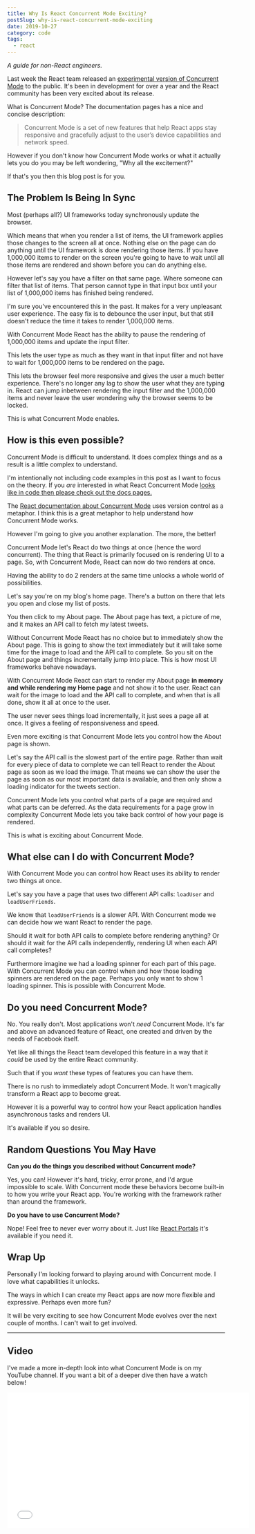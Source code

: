 ```yaml
---
title: Why Is React Concurrent Mode Exciting?
postSlug: why-is-react-concurrent-mode-exciting
date: 2019-10-27
category: code
tags:
  - react
---
```


_A guide for non-React engineers._

Last week the React team released an [experimental version of Concurrent Mode](https://reactjs.org/docs/concurrent-mode-intro.html) to the public. It's been in development for over a year and the React community has been very excited about its release.

What is Concurrent Mode? The documentation pages has a nice and concise description:

> Concurrent Mode is a set of new features that help React apps stay responsive and gracefully adjust to the user’s device capabilities and network speed.

However if you don't know how Concurrent Mode works or what it actually lets you do you may be left wondering, "Why all the excitement?"

If that's you then this blog post is for you.

## The Problem Is Being In Sync

Most (perhaps all?) UI frameworks today synchronously update the browser.

Which means that when you render a list of items, the UI framework applies those changes to the screen all at once. Nothing else on the page can do anything until the UI framework is done rendering those items. If you have 1,000,000 items to render on the screen you're going to have to wait until all those items are rendered and shown before you can do anything else.

However let's say you have a filter on that same page. Where someone can filter that list of items. That person cannot type in that input box until your list of 1,000,000 items has finished being rendered.

I'm sure you've encountered this in the past. It makes for a very unpleasant user experience. The easy fix is to debounce the user input, but that still doesn't reduce the time it takes to render 1,000,000 items.

With Concurrent Mode React has the ability to pause the rendering of 1,000,000 items and update the input filter.

This lets the user type as much as they want in that input filter and not have to wait for 1,000,000 items to be rendered on the page.

This lets the browser feel more responsive and gives the user a much better experience. There's no longer any lag to show the user what they are typing in. React can jump inbetween rendering the input filter and the 1,000,000 items and never leave the user wondering why the browser seems to be locked.

This is what Concurrent Mode enables.

## How is this even possible?

Concurrent Mode is difficult to understand. It does complex things and as a result is a little complex to understand.

I'm intentionally not including code examples in this post as I want to focus on the theory. If you _are_ interested in what React Concurrent Mode [looks like in code then please check out the docs pages.](https://reactjs.org/docs/concurrent-mode-suspense.html#what-is-suspense-exactly)

The [React documentation about Concurrent Mode](https://reactjs.org/docs/concurrent-mode-intro.html#blocking-vs-interruptible-rendering) uses version control as a metaphor. I think this is a great metaphor to help understand how Concurrent Mode works.

However I'm going to give you another explanation. The more, the better!

Concurrent Mode let's React do two things at once (hence the word concurrent). The thing that React is primarily focused on is rendering UI to a page. So, with Concurrent Mode, React can now do two renders at once.

Having the ability to do 2 renders at the same time unlocks a whole world of possibilities.

Let's say you're on my blog's home page. There's a button on there that lets you open and close my list of posts.

You then click to my About page. The About page has text, a picture of me, and it makes an API call to fetch my latest tweets.

Without Concurrent Mode React has no choice but to immediately show the About page. This is going to show the text immediately but it will take some time for the image to load and the API call to complete. So you sit on the About page and things incrementally jump into place. This is how most UI frameworks behave nowadays.

With Concurrent Mode React can start to render my About page **in memory and while rendering my Home page** and not show it to the user. React can wait for the image to load and the API call to complete, and when that is all done, show it all at once to the user.

The user never sees things load incrementally, it just sees a page all at once. It gives a feeling of responsiveness and speed.

Even more exciting is that Concurrent Mode lets you control how the About page is shown.

Let's say the API call is the slowest part of the entire page. Rather than wait for every piece of data to complete we can tell React to render the About page as soon as we load the image. That means we can show the user the page as soon as our most important data is available, and then only show a loading indicator for the tweets section.

Concurrent Mode lets you control what parts of a page are required and what parts can be deferred. As the data requirements for a page grow in complexity Concurrent Mode lets you take back control of how your page is rendered.

This is what is exciting about Concurrent Mode.

## What else can I do with Concurrent Mode?

With Concurrent Mode you can control how React uses its ability to render two things at once.

Let's say you have a page that uses two different API calls: `loadUser` and `loadUserFriends`.

We know that `loadUserFriends` is a slower API. With Concurrent mode we can decide how we want React to render the page.

Should it wait for both API calls to complete before rendering anything? Or should it wait for the API calls independently, rendering UI when each API call completes?

Furthermore imagine we had a loading spinner for each part of this page. With Concurrent Mode you can control when and how those loading spinners are rendered on the page. Perhaps you only want to show 1 loading spinner. This is possible with Concurrent Mode.

## Do you need Concurrent Mode?

No. You really don't. Most applications won't _need_ Concurrent Mode. It's far and above an advanced feature of React, one created and driven by the needs of Facebook itself.

Yet like all things the React team developed this feature in a way that it _could_ be used by the entire React community.

Such that if you _want_ these types of features you can have them.

There is no rush to immediately adopt Concurrent Mode. It won't magically transform a React app to become great.

However it is a powerful way to control how your React application handles asynchronous tasks and renders UI.

It's available if you so desire.

## Random Questions You May Have

**Can you do the things you described without Concurrent mode?**

Yes, you can! However it's hard, tricky, error prone, and I'd argue impossible to scale. With Concurrent mode these behaviors become built-in to how you write your React app. You're working with the framework rather than around the framework.

**Do you have to use Concurrent Mode?**

Nope! Feel free to never ever worry about it. Just like [React Portals](https://reactjs.org/docs/portals.html) it's available if you need it.

## Wrap Up

Personally I'm looking forward to playing around with Concurrent mode. I love what capabilities it unlocks.

The ways in which I can create my React apps are now more flexible and expressive. Perhaps even more fun?

It will be very exciting to see how Concurrent Mode evolves over the next couple of months. I can't wait to get involved.

---

## Video

I've made a more in-depth look into what Concurrent Mode is on my YouTube channel. If you want a bit of a deeper dive then have a watch below!

<iframe src="//www.youtube.com/embed/8_ZjNnUqarg" width="560" height="315" frameborder="0" allowfullscreen="allowfullscreen"></iframe>
